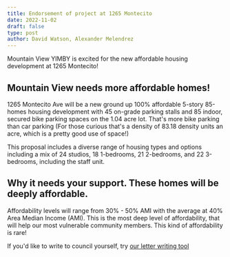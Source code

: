 ```yaml
---
title: Endorsement of project at 1265 Montecito
date: 2022-11-02
draft: false
type: post
author: David Watson, Alexander Melendrez
---
```


Mountain View YIMBY is excited for the new affordable housing development at 1265 Montecito!

## Mountain View needs more affordable homes!

1265 Montecito Ave will be a new ground up 100% affordable 5-story 85-homes housing development with 45 on-grade parking stalls and 85 indoor, secured bike parking spaces on the 1.04 acre lot. That's more bike parking than car parking
(For those curious that's a density of 83.18 density units an acre, which is a pretty good use of space!)

This proposal includes a diverse range of housing types and options including a mix of 24 studios, 18 1-bedrooms, 21 2-bedrooms, and 22 3-bedrooms, including the staff unit.


## Why it needs your support. These homes will be deeply affordable.

Affordability levels will range from 30% - 50% AMI with the average at 40% Area Median Income (AMI). This is the most deep level of affordability, that will help our most vulnerable community members. This kind of affordability is rare!

If you'd like to write to council yourself, try [our letter writing tool](https://actionnetwork.org/letters/support-85-all-affordable-homes-in-mountain-view/?hash=9c82ddf4a365e46b4261a116af95f2f6)
